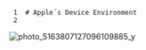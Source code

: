      1	# Apple´s Device Environment
     2	
![photo_5163807127096109885_y](https://user-images.githubusercontent.com/109924753/220498770-646b8e41-5e78-4b31-8b3c-11b6af34bfe1.jpg)
